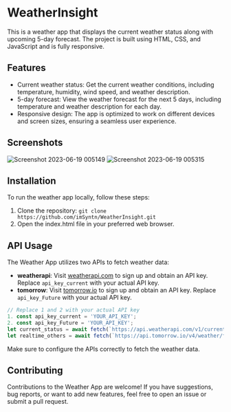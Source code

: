 # WeatherInsight

This is a weather app that displays the current weather status along with upcoming 5-day forecast. The project is built using HTML, CSS, and JavaScript and is fully responsive.

## Features

- Current weather status: Get the current weather conditions, including temperature, humidity, wind speed, and weather description.
- 5-day forecast: View the weather forecast for the next 5 days, including temperature and weather description for each day.
- Responsive design: The app is optimized to work on different devices and screen sizes, ensuring a seamless user experience.


## Screenshots

![Screenshot 2023-06-19 005149](https://github.com/imSyntn/WeatherInsight/assets/134107725/964a327b-a5f1-4d5e-a9d0-b9535bc0fb4f)
![Screenshot 2023-06-19 005315](https://github.com/imSyntn/WeatherInsight/assets/134107725/153d7dfc-ed6b-4747-bfde-6542a63eddff)


## Installation

To run the weather app locally, follow these steps:

1. Clone the repository: `git clone https://github.com/imSyntn/WeatherInsight.git`
2. Open the index.html file in your preferred web browser.

## API Usage

The Weather App utilizes two APIs to fetch weather data:
- **weatherapi**: Visit [weatherapi.com](https://www.weatherapi.com/) to sign up and obtain an API key. Replace `api_key_current` with your actual API key.
- **tomorrow**: Visit [tomorrow.io](https://www.tomorrow.io/) to sign up and obtain an API key. Replace `api_key_Future` with your actual API key.

```javascript
// Replace 1 and 2 with your actual API key
1. const api_key_current = 'YOUR_API_KEY';
2. const api_key_Future = 'YOUR_API_KEY';
let current_status = await fetch(`https://api.weatherapi.com/v1/current.json?key=${api_key_current}&q=${search_val}&aqi=yes`); //line 138
let realtime_others = await fetch(`https://api.tomorrow.io/v4/weather/forecast?location=${search_val}&apikey=${api_key_Future}`, options); //line 142

```
Make sure to configure the APIs correctly to fetch the weather data.

## Contributing

Contributions to the Weather App are welcome! If you have suggestions, bug reports, or want to add new features, feel free to open an issue or submit a pull request.
